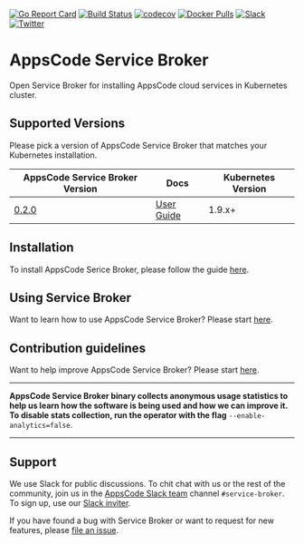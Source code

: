 [![Go Report Card](https://goreportcard.com/badge/github.com/appscode/service-broker)](https://goreportcard.com/report/github.com/appscode/service-broker)
[![Build Status](https://travis-ci.org/appscode/service-broker.svg?branch=master)](https://travis-ci.org/appscode/service-broker)
[![codecov](https://codecov.io/gh/appscode/service-broker/branch/master/graph/badge.svg)](https://codecov.io/gh/appscode/service-broker)
[![Docker Pulls](https://img.shields.io/docker/pulls/appscode/service-broker.svg)](https://hub.docker.com/r/appscode/service-broker/)
[![Slack](https://slack.appscode.com/badge.svg)](https://slack.appscode.com)
[![Twitter](https://img.shields.io/twitter/follow/appscodehq.svg?style=social&logo=twitter&label=Follow)](https://twitter.com/intent/follow?screen_name=AppsCodeHQ)

# AppsCode Service Broker
Open Service Broker for installing AppsCode cloud services in Kubernetes cluster.

## Supported Versions
Please pick a version of AppsCode Service Broker that matches your Kubernetes installation.

| AppsCode Service Broker Version                                        | Docs                                                             | Kubernetes Version |
|------------------------------------------------------------------------|------------------------------------------------------------------|--------------------|
| [0.2.0](https://github.com/appscode/service-broker/releases/tag/0.2.0) | [User Guide](https://appscode.com/products/service-broker/0.2.0) | 1.9.x+             |

## Installation
To install AppsCode Serice Broker, please follow the guide [here](https://appscode.com/products/service-broker/0.2.0/setup/install).

## Using Service Broker
Want to learn how to use AppsCode Service Broker? Please start [here](https://appscode.com/products/service-broker/0.2.0).

## Contribution guidelines
Want to help improve AppsCode Service Broker? Please start [here](https://appscode.com/products/service-broker/0.2.0/welcome/contributing/).

---

**AppsCode Service Broker binary collects anonymous usage statistics to help us learn how the software is being used and how we can improve it. To disable stats collection, run the operator with the flag** `--enable-analytics=false`.

---

## Support
We use Slack for public discussions. To chit chat with us or the rest of the community, join us in the [AppsCode Slack team](https://appscode.slack.com/messages/service-broker/) channel `#service-broker`. To sign up, use our [Slack inviter](https://slack.appscode.com/).

If you have found a bug with Service Broker or want to request for new features, please [file an issue](https://github.com/appscode/service-broker/issues/new).
